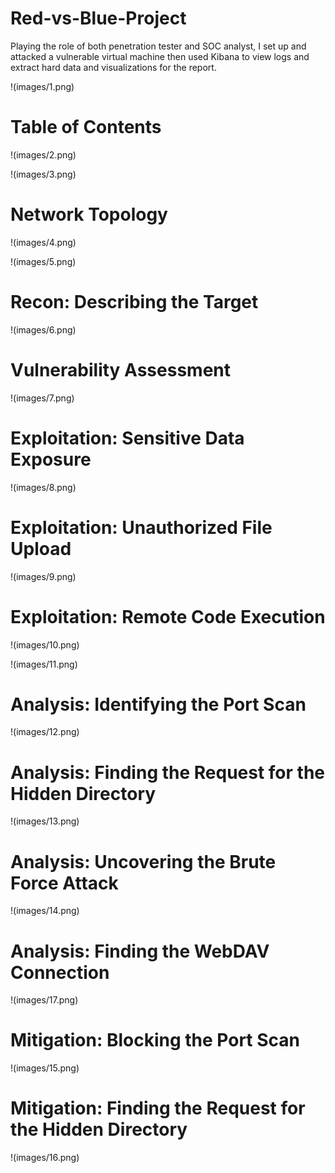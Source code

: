 # Red-vs-Blue-Project

Playing the role of both penetration tester and SOC analyst, I set up and attacked a vulnerable virtual machine then used Kibana to view logs and extract hard data and visualizations for the report.

!(images/1.png)

# Table of Contents

!(images/2.png)

!(images/3.png)

# Network Topology

!(images/4.png)

!(images/5.png)

# Recon: Describing the Target

!(images/6.png)

# Vulnerability Assessment

!(images/7.png)

# Exploitation: Sensitive Data Exposure

!(images/8.png)

# Exploitation: Unauthorized File Upload

!(images/9.png)

# Exploitation: Remote Code Execution

!(images/10.png)

!(images/11.png)

# Analysis: Identifying the Port Scan

!(images/12.png)

# Analysis: Finding the Request for the Hidden Directory

!(images/13.png)

# Analysis: Uncovering the Brute Force Attack

!(images/14.png)

# Analysis: Finding the WebDAV Connection

!(images/17.png)

# Mitigation: Blocking the Port Scan

!(images/15.png)

# Mitigation: Finding the Request for the Hidden Directory

!(images/16.png)
